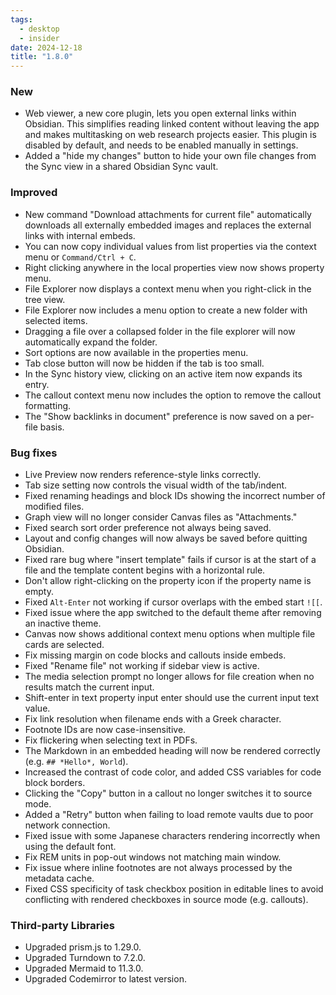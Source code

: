 ```yaml
---
tags:
  - desktop
  - insider
date: 2024-12-18
title: "1.8.0"
---
```


### New

- Web viewer, a new core plugin, lets you open external links within Obsidian. This simplifies reading linked content without leaving the app and makes multitasking on web research projects easier. This plugin is disabled by default, and needs to be enabled manually in settings.
- Added a "hide my changes" button to hide your own file changes from the Sync view in a shared Obsidian Sync vault.

### Improved

- New command "Download attachments for current file" automatically downloads all externally embedded images and replaces the external links with internal embeds.
- You can now copy individual values from list properties via the context menu or `Command/Ctrl + C`.
- Right clicking anywhere in the local properties view now shows property menu.
- File Explorer now displays a context menu when you right-click in the tree view.
- File Explorer now includes a menu option to create a new folder with selected items.
- Dragging a file over a collapsed folder in the file explorer will now automatically expand the folder.
- Sort options are now available in the properties menu.
- Tab close button will now be hidden if the tab is too small.
- In the Sync history view, clicking on an active item now expands its entry.
- The callout context menu now includes the option to remove the callout formatting.
- The "Show backlinks in document" preference is now saved on a per-file basis.

### Bug fixes

- Live Preview now renders reference-style links correctly.
- Tab size setting now controls the visual width of the tab/indent.
- Fixed renaming headings and block IDs showing the incorrect number of modified files.
- Graph view will no longer consider Canvas files as "Attachments."
- Fixed search sort order preference not always being saved.
- Layout and config changes will now always be saved before quitting Obsidian.
- Fixed rare bug where "insert template" fails if cursor is at the start of a file and the template content begins with a horizontal rule.
- Don't allow right-clicking on the property icon if the property name is empty.
- Fixed `Alt-Enter` not working if cursor overlaps with the embed start `![[`.
- Fixed issue where the app switched to the default theme after removing an inactive theme.
- Canvas now shows additional context menu options when multiple file cards are selected.
- Fix missing margin on code blocks and callouts inside embeds.
- Fixed "Rename file" not working if sidebar view is active.
- The media selection prompt no longer allows for file creation when no results match the current input.
- Shift-enter in text property input enter should use the current input text value.
- Fix link resolution when filename ends with a Greek character.
- Footnote IDs are now case-insensitive.
- Fix flickering when selecting text in PDFs.
- The Markdown in an embedded heading will now be rendered correctly (e.g. `## *Hello*, World`).
- Increased the contrast of code color, and added CSS variables for code block borders.
- Clicking the "Copy" button in a callout no longer switches it to source mode.
- Added a "Retry" button when failing to load remote vaults due to poor network connection.
- Fixed issue with some Japanese characters rendering incorrectly when using the default font.
- Fix REM units in pop-out windows not matching main window.
- Fix issue where inline footnotes are not always processed by the metadata cache.
- Fixed CSS specificity of task checkbox position in editable lines to avoid conflicting with rendered checkboxes in source mode (e.g. callouts).

### Third-party Libraries

+ Upgraded prism.js to 1.29.0.
+ Upgraded Turndown to 7.2.0.
+ Upgraded Mermaid to 11.3.0.
+ Upgraded Codemirror to latest version.
